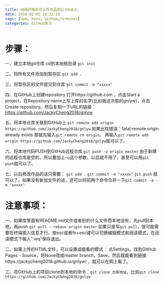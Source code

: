 ```yaml
---
title: 纯用终端命令上传作品到GitHub上
date: 2018-02-05 10:32:19
tags: [npm, hexo, github,terminal]
categories: GitHub练习
---
```

# 步骤：
一、建立本地git仓库
cd到本地根目录
`git init`

二、将所有文件添加到暂存区
`git add .`
<!--more-->

三、将暂存区的文件提交到仓库
`git commit -m "xxxxx"`

四、在GitHub上创建repository
打开https://github.com ，点击Start a project，在Repository name上写上库的名字(比如我这次取的gnlyw)，点击Create repository。然后复制一下URL的链接：https://github.com/JackyCheng2018/gnlyw

五、将本地仓库关联到GitHub上
`git remote add origin https://github.com/JackyCheng2018/gnlyw`
如果出现错误：fatal:remote origin already exists
那就先输入`git remote rm origin`，
再输入`git remote add origin https://github.com/JackyCheng2018/gnlyw`就可以了。

六、将本地代码PUSH到GitHub远程仓库
`git push -u origin master`
由于新建的远程仓库是空的，所以要加上-u这个参数，以后就不用了，甚至可以用`git push`就可以了。

七、以后修改作品的话只需要：
`git add .`
`git commit -m "xxxxx"`
`git push`
就可以了。如果没有新加文件的话，还可以将前两个命令合并一下`git commit -a -m "xxxxx"`

# 注意事项：
一、如果库里面有README.md文件或者别的什么文件而本地没有，先pull到本地，再push
`git pull --rebase origin master`
如果只是写`git pull`，很可能需要在终端插入信息才行。按esc或者fn+esc键可以切换编辑模式和阅读模式，在阅读模式下输入":wq"保存退出。

二、如果上传的HTML文件，可以设置成能看的模式：
点Settings，找到GitHub Pages - Source，将None改成master branch，Save，然后就能看到链接https://jackycheng2018.github.io/gnlyw/ ，就可以在网上看了。

三、将GitHub上的项目clone到本地的命令：`git clone 仓库地址`，比如`git clone https://github.com/JackyCheng2018/gnlyw`